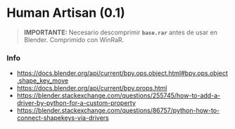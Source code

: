 # Human Artisan (0.1)

> **IMPORTANTE:** Necesario descomprimir **`base.rar`** antes de usar en Blender. Comprimido con WinRaR. 



### Info
- https://docs.blender.org/api/current/bpy.ops.object.html#bpy.ops.object.shape_key_move
- https://docs.blender.org/api/current/bpy.props.html
- https://blender.stackexchange.com/questions/255745/how-to-add-a-driver-by-python-for-a-custom-property
- https://blender.stackexchange.com/questions/86757/python-how-to-connect-shapekeys-via-drivers